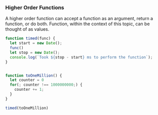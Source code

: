 ### Higher Order Functions

A higher order function can accept a function as an argument, return a function, or do both. Function, within the context of this topic, can be thought of as values. 


```js
function timed(func) {
  let start = new Date();
  func()
  let stop = new Date();
  console.log(`Took ${stop - start} ms to perform the function`);
}


function toOneMillion() {
  let counter = 0
  for(; counter !== 1000000000;) {
    counter += 1;
  }
}

timed(toOneMillion)
``` 